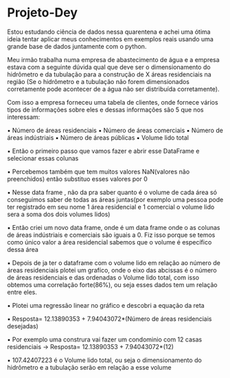 # Projeto-Dey
Estou estudando ciência de dados nessa quarentena e achei uma ótima ideia tentar aplicar meus conhecimentos em exemplos reais  usando uma grande base de dados juntamente com o python.

Meu irmão trabalha numa empresa de abastecimento de água e a empresa estava com a seguinte dúvida qual que deve ser o dimensionamento do hidrômetro e da tubulação para a construção de X áreas residenciais na região (Se o hidrômetro e a tubulação não forem dimensionados corretamente pode acontecer de a água não ser distribuída corretamente).

Com isso a empresa forneceu uma tabela de clientes, onde fornece vários tipos de informações sobre eles e dessas informações são 5 que nos interessam:

▪ Número de áreas residenciais
▪ Número de áreas comerciais 
▪ Número de áreas indústriais
▪ Número de áreas públicas
▪ Volume lido total 

▪ Então o primeiro passo que vamos fazer e abrir esse DataFrame e selecionar essas colunas

▪ Percebemos também que tem muitos valores NaN(valores não preenchidos) então substituo esses valores por 0

▪ Nesse data frame , não da pra saber quanto é o volume  de cada área só conseguimos saber de todas as áreas juntas(por exemplo uma 
pessoa pode ter registrado em seu nome 1 área residencial e 1 comercial o volume lido sera a soma dos dois volumes lidos)

▪ Então criei um novo data frame, onde é um data frame onde o as colunas de áreas indústriais e comerciais são iguais a 0. Fiz isso porque se temos como único valor a área residencial sabemos que o volume é específico dessa área

▪ Depois de ja ter o dataframe com o volume lido em relação ao número de áreas residenciais plotei um grafíco, onde o eixo das abcissas é o número de áreas residenciais e das ordenadas o Volume lido total, com isso obtemos uma correlação forte(86%), ou seja esses dados tem um relação entre eles.

▪ Plotei uma regressão linear no gráfico e descobri a equação da reta 

▪ Resposta= 12.13890353 + 7.94043072*(Número de áreas residenciais desejadas)

▪ Por exemplo uma construra vai fazer um condominio com 12 casas residenciais -> Resposta= 12.13890353 + 7.94043072*(12)

▪ 107.42407223 é o Volume lido total, ou seja o dimensionamento do hidrômetro e a tubulação serão em relação a esse volume


 



